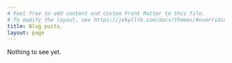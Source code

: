 ```yaml
---
# Feel free to add content and custom Front Matter to this file.
# To modify the layout, see https://jekyllrb.com/docs/themes/#overriding-theme-defaults
title: Blog posts.
layout: page
---
```


Nothing to see yet.